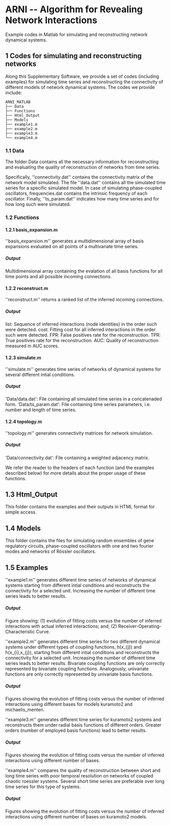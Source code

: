 # ARNI -- Algorithm for Revealing Network Interactions
Example codes in Matlab for simulating and reconstructing network dynamical systems.

## 1 Codes for simulating and reconstructing networks

Along this Supplementary Software, we provide a set of 
codes (including examples) for simulating time series and 
reconstructing the connectivity of different models of network 
dynamical systems. The codes we provide include:

    ARNI_MATLAB
    ├── Data                   
    ├── Functions              
    ├── Html_Output            
    ├── Models                 
    ├── example1.m                   
    ├── example2.m
    ├── example3.m
    └── example4.m

### 1.1 Data

The folder Data contains all the necessary information for 
reconstructing and evaluating the quality of reconstruction of 
networks from time series. 

Specifically, ''connectivity.dat'' contains the connectivity matrix of the network model simulated. 
The file ''data.dat'' contains all the simulated time series for a 
specific simulated model. In case of simulating phase-coupled 
oscillators, frequencies.dat contains the intrinsic frequency of 
each oscillator. Finally, ''ts_param.dat'' indicates how many time 
series and for how long such were simulated.

### 1.2 Functions

#### 1.2.1 basis_expansion.m 

''basis_expansion.m'' generates a multidimensional array of basis 
expansions evaluated on all points of a multivariate time series.

##### Output

Multidimensional array containing the evalation of all basis 
functions for all time points and all possible incoming 
connections.

#### 1.2.2 reconstruct.m

''reconstruct.m'' returns a ranked list of the inferred incoming 
connections.

##### Output

list: Sequence of inferred interactions (node identities) in the 
order such were detected.
cost: Fitting cost for all inferred interactions in the order 
such were detected.
FPR: False positives rate for the reconstruction.
TPR: True positives rate for the reconstruction.
AUC: Quality of reconstruction measured in AUC scores.

#### 1.2.3 simulate.m

''simulate.m'' generates time series of networks of dynamical systems 
for several different intial conditions.

##### Output

'Data/data.dat': File containing all simulated time series in a 
concatenaded form.
'Data/ts_param.dat': File containing time series parameters, i.e. 
number and length of time series.

#### 1.2.4 topology.m

''topology.m'' generates connectivity matrices for network 
simulation.

##### Output

'Data/connectivity.dat': File containing a weighted adjacency 
matrix.

We refer the reader to the headers of each function (and the 
examples described below) for more details about the proper usage 
of these functions.

## 1.3 Html_Output

This folder contains the examples and their outputs in HTML 
format for simple access.

## 1.4 Models

This folder contains the files for simulating random ensembles of gene regulatory circuits, phase-coupled oscillators with one and two fourier modes and networks of Rössler oscillators. 

## 1.5 Examples

''example1.m'' generates different time series of networks of 
dynamical systems starting from different intial conditions and 
reconstructs the connectivity for a selected unit. Increasing the 
number of different time series leads to better results.

##### Output 

Figure showing: (1) evolution of fitting costs versus the number 
of inferred interactions with actual inferred interactions; and, 
(2) Receiver-Operating-Characteristic Curve.


''example2.m'' generates different time series for two different 
dynamical systems under different types of coupling functions, h(x_{j})
 and h(x_{i},x_{j}), starting from different intial conditions 
and reconstructs the connectivity for a selected unit. Increasing 
the number of different time series leads to better results. 
Bivariate coupling functions are only correctly represented by 
bivariate coupling functions. Analogously, univariate functions 
are only correctly represented by univariate basis functions.

##### Output

Figures showing the evolution of fitting costs versus the number 
of inferred interactions using different bases for models 
kuramoto2 and michaelis_menten.


''example3.m'' generates different time series for kuramoto2 systems 
and reconstructs them under radial basis functions of different 
orders. Greater orders (number of employed basis functions) lead 
to better results.

##### Output

Figures showing the evolution of fitting costs versus the number 
of inferred interactions using different number of bases.

''example4.m'' compares the quality of reconstruction between short 
and long time series with poor temporal resolution on networks of 
coupled chaotic roessler systems. Several short time series are 
preferable over long time series for this type of systems.

##### Output

Figures showing the evolution of fitting costs versus the number 
of inferred interactions using different number of bases on 
kuramoto2 models.


